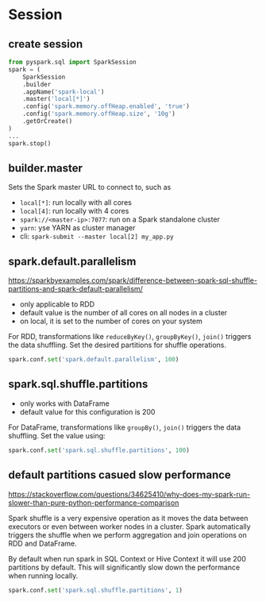 # Session

## create session
```py
from pyspark.sql import SparkSession
spark = (
    SparkSession
    .builder
    .appName('spark-local')
    .master('local[*]')
    .config('spark.memory.offHeap.enabled', 'true')
    .config('spark.memory.offHeap.size', '10g')
    .getOrCreate()
)
...
spark.stop()
```

## builder.master
Sets the Spark master URL to connect to, such as
- `local[*]`: run locally with all cores
- `local[4]`: run locally with 4 cores
- `spark://<master-ip>:7077`: run on a Spark standalone cluster
- `yarn`: yse YARN as cluster manager
- cli: `spark-submit --master local[2] my_app.py`

## spark.default.parallelism
https://sparkbyexamples.com/spark/difference-between-spark-sql-shuffle-partitions-and-spark-default-parallelism/

- only applicable to RDD 
- default value is the number of all cores on all nodes in a cluster
- on local, it is set to the number of cores on your system

For RDD, transformations like `reduceByKey()`, `groupByKey()`, `join()` triggers the data shuffling. 
Set the desired partitions for shuffle operations.
```py
spark.conf.set('spark.default.parallelism', 100)
```

## spark.sql.shuffle.partitions
- only works with DataFrame
- default value for this configuration is 200

For DataFrame, transformations like `groupBy()`, `join()` triggers the data shuffling. 
Set the value using:
```py
spark.conf.set('spark.sql.shuffle.partitions', 100)
```

## default partitions casued slow performance
https://stackoverflow.com/questions/34625410/why-does-my-spark-run-slower-than-pure-python-performance-comparison

Spark shuffle is a very expensive operation as it moves the data between executors or even between worker nodes in a cluster. 
Spark automatically triggers the shuffle when we perform aggregation and join operations on RDD and DataFrame.

By default when run spark in SQL Context or Hive Context it will use 200 partitions by default. 
This will significantly slow down the performance when running locally.
```py
spark.conf.set('spark.sql.shuffle.partitions', 1)
```
